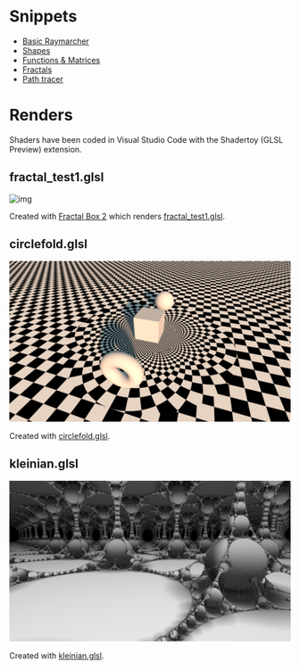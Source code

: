 ﻿# Snippets

 * [Basic Raymarcher](snippets/basic_raymarcher.md)
 * [Shapes](snippets/shapes.md)
 * [Functions & Matrices](snippets/func_mats.md)
 * [Fractals](snippets/fractals.md)
 * [Path tracer](snippets/path_tracer.md)

# Renders

Shaders have been coded in Visual Studio Code with the Shadertoy (GLSL Preview) extension.

## fractal_test1.glsl

![img](https://github.com/darkeclipz/shaders/blob/master/screenshots/pathtracer3.png)

Created with [Fractal Box 2](https://www.shadertoy.com/view/tdGGzK) which renders [fractal_test1.glsl](https://github.com/darkeclipz/shaders/blob/master/fractal_test1.glsl).

## circlefold.glsl

![img](https://github.com/darkeclipz/shaders/blob/master/screenshots/shadertoy10.png)

Created with [circlefold.glsl](https://github.com/darkeclipz/shaders/blob/master/circlefold.glsl).

## kleinian.glsl

![img](https://github.com/darkeclipz/shaders/blob/master/screenshots/shadertoy24.png)

Created with [kleinian.glsl](https://github.com/darkeclipz/shaders/blob/master/kleinian.glsl).